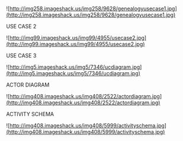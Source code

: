 ![http://img258.imageshack.us/img258/9628/genealogyusecase1.jpg](http://img258.imageshack.us/img258/9628/genealogyusecase1.jpg)



USE CASE 2



![http://img99.imageshack.us/img99/4955/usecase2.jpg](http://img99.imageshack.us/img99/4955/usecase2.jpg)


USE CASE 3


![http://img5.imageshack.us/img5/7346/ucdiagram.jpg](http://img5.imageshack.us/img5/7346/ucdiagram.jpg)



ACTOR DIAGRAM


![http://img408.imageshack.us/img408/2522/actordiagram.jpg](http://img408.imageshack.us/img408/2522/actordiagram.jpg)


ACTIVITY SCHEMA


![http://img408.imageshack.us/img408/5999/activityschema.jpg](http://img408.imageshack.us/img408/5999/activityschema.jpg)